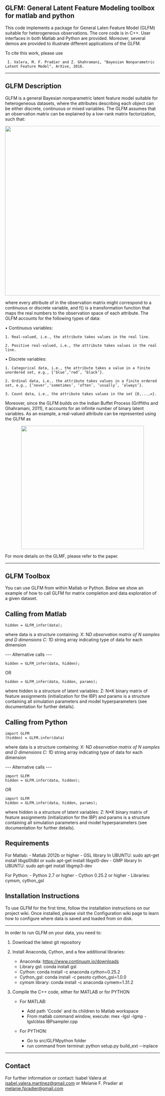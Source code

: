 GLFM: General Latent Feature Modeling toolbox for matlab and python
---------------------------------------------------------

This code implements a package for General Laten Feature Model (GLFM) suitable for heterogeneous
observations. The core code is in C++. User interfaces in both Matlab and
Python are provided. Moreover, several demos are provided to illustrate different applications of the GLFM.

To cite this work, please use

     I. Valera, M. F. Pradier and Z. Ghahramani, "Bayesian Nonparametric Latent Feature Model", ArXive, 2016.

-----------------
GLFM Description
-----------------

GLFM is a general Bayesian nonparametric latent feature model suitable for heterogeneous datasets, where the attributes describing each object can be either discrete, continuous or mixed variables. The GLFM assumes that an observation matrix can be explained by a low-rank matrix factorization, such that:

<p align="center">
  <img src="https://github.com/ivaleraM/GLFM/blob/master/figures/matrix_factorization.png" width="550"/>
</p>


where every attribute of in the observation matrix might correspond to a continuous or discrete variable, and f() is a transformation function that maps the real numbers to the observation space of each attribute.  The GLFM accounts for the following types of data:

• Continuous variables:
	1. Real-valued, i.e., the attribute takes values in the real line. 
	2. Positive real-valued, i.e., the attribute takes values in the real line.

• Discrete variables:
	1. Categorical data, i.e., the attribute takes a value in a finite unordered set, e.g., {‘blue’,‘red’, ‘black’}.
	2. Ordinal data, i.e., the attribute takes values in a finite ordered set, e.g., {‘never’,‘sometimes’, ‘often’, ‘usually’, ‘always’}.
	3. Count data, i.e., the attribute takes values in the set {0,...,∞}.
Moreover, since the GLFM builds on the Indian Buffet Process (Griffiths and Ghahramani, 2011), it accounts for an infinite number of binary latent variables. As an example, a real-valued attribute can be represented using the GLFM as

<p align="center">
  <img src="https://github.com/ivaleraM/GLFM/blob/master/figures/GaussianIBP.png" width="400"/>
</p>

For more details on the GLMF, please refer to the paper. 

------------
GLFM Toolbox
------------

You can use GLFM from within Matlab or Python.
Below we show an example of how to call GLFM for matrix completion and data
exploration of a given dataset.

Calling from Matlab
-------------------
    hidden = GLFM_infer(data);

where data is a structure containing:
    X: N*D observation matrix of N samples and D dimensions
    C: 1*D string array indicating type of data for each dimension

--- Alternative calls ---

    hidden = GLFM_infer(data, hidden);
OR

    hidden = GLFM_infer(data, hidden, params);

where hidden is a structure of latent variables:
    Z: N*K binary matrix of feature assignments (initialization for the IBP)
and params is a structure containing all simulation parameters and model
    hyperparameters (see documentation for further details).

Calling from Python
-------------------
    import GLFM
    (hidden) = GLFM.infer(data)

where data is a structure containing:
    X: N*D observation matrix of N samples and D dimensions
    C: 1*D string array indicating type of data for each dimension

--- Alternative calls ---
    
    import GLFM
    hidden = GLFM.infer(data, hidden);
OR

    import GLFM
    hidden = GLFM.infer(data, hidden, params);

where hidden is a structure of latent variables:
    Z: N*K binary matrix of feature assignments (initialization for the IBP)
and params is a structure containing all simulation parameters and model
    hyperparameters (see documentation for further details).


Requirements
------------

For Matlab:
    - Matlab 2012b or higher
    - GSL library
        In UBUNTU: sudo apt-get install libgsl0ldbl or sudo apt-get install libgsl0-dev
    - GMP library
        In UBUNTU: sudo apt-get install libgmp3-dev

For Python:
    - Python 2.7 or higher
    - Cython 0.25.2 or higher
    - Libraries: cymsm, cython_gsl


Installation Instructions
--------------------------

To use GLFM for the first time, follow the installation instructions on our
project wiki.
Once installed, please visit the Configuration wiki page to learn how to
configure where data is saved and loaded from on disk.

--------------------------
In order to run GLFM on your data, you need to:

1) Download the latest git repository
2) Install Anaconda, Cython, and a few additional libraries:
    - Anaconda: https://www.continuum.io/downloads
    - Library gsl: conda install gsl
    - Cython: conda install -c anaconda cython=0.25.2
    - Cython_gsl: conda install -c pesoto cython_gsl=1.0.0
    - cymsm library: conda install -c anaconda cymem=1.31.2

3) Compile the C++ code, either for MATLAB or for PYTHON
    - For MATLAB:
        - Add path 'Ccode' and its children to Matlab workspace
        - From matlab command window, execute:
            mex  -lgsl -lgmp -lgslcblas IBPsampler.cpp

    - For PYTHON:
        - Go to src/GLFMpython folder
        - run command from terminal:
            python setup.py build_ext --inplace


-------
Contact
-------

For further information or contact: Isabel Valera at
isabel.valera.martinez@gmail.com or Melanie F. Pradier at melanie.fpradier@gmail.com


